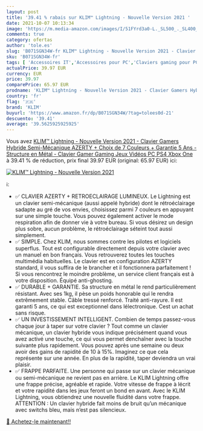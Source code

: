 ```yaml
---
layout: post
title: '39.41 % rabais sur KLIM™ Lightning - Nouvelle Version 2021 '
date: 2021-10-07 10:13:34
image: 'https://m.media-amazon.com/images/I/51FYrd3a0-L._SL500_._SL400_.jpg'
comments: true
category: ofertas
author: 'tole.es'
slug: 'B071SGN34W-fr KLIM™ Lightning - Nouvelle Version 2021 - Clavier Gamers...'
sku: 'B071SGN34W-fr'
tags: [ 'Accessoires IT','Accessoires pour PC','Claviers gaming pour PC','Claviers, souris et tablettes','Contrôleurs de jeu pour PC','Informatique','Jeux vidéo','PC: Jeux et accessoires','klim', ]
actualPrice: 39.97 EUR
currency: EUR
price: 39.97
comparePrice: 65.97 EUR
prodname: 'KLIM™ Lightning - Nouvelle Version 2021 - Clavier Gamers Hybride Semi-Mécanique AZERTY + Choix de 7 Couleurs + Garantie 5 Ans - Structure en Métal - Clavier Gamer Gaming Jeux Vidéos PC PS4 Xbox One'
country: 'fr'
flag: '🇫🇷'
brand: 'KLIM'
buyurl: 'https://www.amazon.fr/dp/B071SGN34W/?tag=tolees0d-21'
descuento: '39.41'
average: '39.5625925925925'
---
```


Vous avez [KLIM™ Lightning - Nouvelle Version 2021 - Clavier Gamers Hybride Semi-Mécanique AZERTY + Choix de 7 Couleurs + Garantie 5 Ans - Structure en Métal - Clavier Gamer Gaming Jeux Vidéos PC PS4 Xbox One](https://www.amazon.fr/dp/B071SGN34W/?tag=tolees0d-21)  à  39.41 % de réduction, prix final  39.97 EUR (original: 65.97 EUR) ici:

[![KLIM™ Lightning - Nouvelle Version 2021 ](https://m.media-amazon.com/images/I/51FYrd3a0-L._SL500_._SL400_.jpg)](https://www.amazon.fr/dp/B071SGN34W/?tag=tolees0d-21)

ℹ️:

- ✅ CLAVIER AZERTY + RETROECLAIRAGE LUMINEUX. Le Lightning est un clavier semi-mécanique (aussi appelé hybride) dont le rétroéclairage sadapte au gré de vos envies, choisissez parmi 7 couleurs en appuyant sur une simple touche. Vous pouvez également activer le mode respiration afin de donner vie à votre bureau. Si vous désirez un design plus sobre, aucun problème, le rétroéclairage séteint tout aussi simplement.
- ✅ SIMPLE. Chez KLIM, nous sommes contre les pilotes et logiciels superflus. Tout est configurable directement depuis votre clavier avec un manuel en bon français. Vous retrouverez toutes les touches multimédia habituelles. Le clavier est en configuration AZERTY standard, il vous suffira de le brancher et il fonctionnera parfaitement ! Si vous rencontrez le moindre problème, un service client français est à votre disposition. Équipé anti-ghosting.
- ✅ DURABLE + GARANTIE. Sa structure en métal le rend particulièrement résistant. Avec ses 1kg, il pèse un poids honorable qui le rendra extrêmement stable. Câble tressé renforcé. Traité anti-rayure. Il est garanti 5 ans, ce qui est exceptionnel dans lélectronique. Cest un achat sans risque.
- ✅ UN INVESTISSEMENT INTELLIGENT. Combien de temps passez-vous chaque jour à taper sur votre clavier ? Tout comme un clavier mécanique, un clavier hybride vous indique précisément quand vous avez activé une touche, ce qui vous permet denchaîner avec la touche suivante plus rapidement. Vous pouvez après une semaine ou deux avoir des gains de rapidité de 10 à 15%. Imaginez ce que cela représente sur une année. En plus de la rapidité, taper deviendra un vrai plaisir.
- ✅ FRAPPE PARFAITE. Une personne qui passe sur un clavier mécanique ou semi-mécanique ne revient pas en arrière. Le KLIM Lightning offre une frappe précise, agréable et rapide. Votre vitesse de frappe à lécrit et votre rapidité dans les jeux feront un bond en avant. Avec le KLIM Lightning, vous obtiendrez une nouvelle fluidité dans votre frappe. ATTENTION : Un clavier hybride fait moins de bruit qu’un mécanique avec switchs bleu, mais n’est pas silencieux.

[🛒 Achetez-le maintenant!!](https://www.amazon.fr/dp/B071SGN34W/?tag=tolees0d-21)
